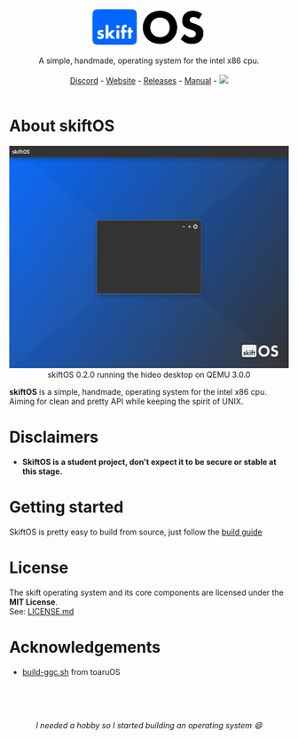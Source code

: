 <p align="center">
<br>
<br>
<img src="manual/assets/skift_dark.svg" height=64 />
<br>
<br>
A simple, handmade, operating system for the intel x86 cpu.
<br>
<br>
<a href="https://discord.gg/gamGsfg">Discord</a> -
<a href="https://skiftOS.github.io/">Website</a> -
<a href="https://github.com/skiftOS/skift/release">Releases</a> -
<a href="manual/readme.md">Manual</a> -
<a href="https://travis-ci.com/skiftOS/skift"><img src="https://travis-ci.com/skiftOS/skift.svg?branch=master" height=16 /></a>
<br>
<br>
</p>

# About skiftOS
<p align="center">
<img src="manual/screenshots/desktop.png" height=400 />
<br/>
skiftOS 0.2.0 running the hideo desktop on QEMU 3.0.0
</p>

**skiftOS** is a simple, handmade, operating system for the intel x86 cpu. Aiming for clean and pretty API while keeping the spirit of UNIX.

# Disclaimers

- **SkiftOS is a student project, don't expect it to be secure or stable at this stage.**
  
# Getting started

SkiftOS is pretty easy to build from source, just follow the [build guide](manual/building.md)

# License
The skift operating system and its core components are licensed under the **MIT License**.              
See: [LICENSE.md](LICENSE.md)

# Acknowledgements
- [build-ggc.sh](https://gitlab.com/toaruos/toaruos/blob/master/util/build-gcc.sh) from toaruOS

<br>
<br>
<br>
<p align="center">
<i>I needed a hobby so I started building an operating system 😄</i>
</p>
